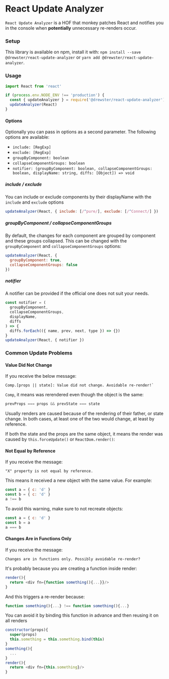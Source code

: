 # React Update Analyzer

`React Update Analyzer` is a HOF that monkey patches React and notifies you in the console when **potentially** unnecessary re-renders occur.

### Setup

This library is available on npm, install it with: `npm install --save @drewster/react-update-analyzer` or `yarn add @drewster/react-update-analyzer`.

### Usage

```js
import React from 'react'

if (process.env.NODE_ENV !== 'production') {
  const { updateAnalyzer } = require('@drewster/react-update-analyzer')
  updateAnalyzer(React)
}
```

#### Options

Optionally you can pass in options as a second parameter. The following options are available:

- `include: [RegExp]`
- `exclude: [RegExp]`
- `groupByComponent: boolean`
- `collapseComponentGroups: boolean`
- `notifier: (groupByComponent: boolean, collapseComponentGroups: boolean, displayName: string, diffs: [Object]) => void`

##### include / exclude

You can include or exclude components by their displayName with the `include` and `exclude` options

```js
updateAnalyzer(React, { include: [/^pure/], exclude: [/^Connect/] })
```

##### groupByComponent / collapseComponentGroups

By default, the changes for each component are grouped by component and these groups collapsed. This can be changed with the `groupByComponent` and `collapseComponentGroups` options:

```js
updateAnalyzer(React, {
  groupByComponent: true,
  collapseComponentGroups: false
})
```

##### notifier

A notifier can be provided if the official one does not suit your needs.

```js
const notifier = (
  groupByComponent,
  collapseComponentGroups,
  displayName,
  diffs
) => {
  diffs.forEach(({ name, prev, next, type }) => {})
}
updateAnalyzer(React, { notifier })
```

### Common Update Problems

#### Value Did Not Change

If you receive the below message:

```
Comp.[props || state]: Value did not change. Avoidable re-render!`
```

`Comp`, it means was rerendered even though the object is the same:

```js
prevProps === props && prevState === state
```

Usually renders are caused because of the rendering of their father, or state change.
In both cases, at least one of the two would change, at least by reference.

If both the state and the props are the same object, it means the render was
caused by `this.forceUpdate()` or `ReactDom.render()`:

#### Not Equal by Reference

If you receive the message:

```
"X" property is not equal by reference.
```

This means it received a new object with the same value. For example:

```js
const a = { c: 'd' }
const b = { c: 'd' }
a !== b
```

To avoid this warning, make sure to not recreate objects:

```js
const a = { c: 'd' }
const b = a
a === b
```

#### Changes Are in Functions Only

If you receive the message:

```
Changes are in functions only. Possibly avoidable re-render?
```

It's probably because you are creating a function inside render:

```js
render(){
  return <div fn={function something(){...}}/>
}
```

And this triggers a re-render because:

```js
function something(){...} !== function something(){...}
```

You can avoid it by binding this function in advance and then reusing it on all renders

```js
constructor(props){
  super(props)
  this.something = this.something.bind(this)
}
something(){
  ...
}
render(){
  return <div fn={this.something}/>
}
```
